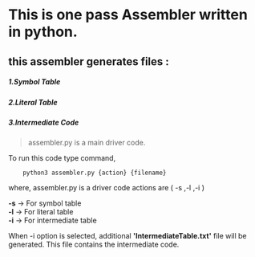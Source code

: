  # This is one pass Assembler written in python.
 
 ## this assembler generates files : 
 ##### 1.Symbol Table
 ##### 2.Literal Table
 ##### 3.Intermediate Code

> assembler.py is a main driver code. 
  
  To run this code type command,

        python3 assembler.py {action} {filename}


where, assembler.py is a driver code actions are ( -s ,-l ,-i ) 

**-s** -> For symbol table   
**-l** -> For literal table    
**-i** -> For intermediate table 

When -i option is selected, 
additional **'IntermediateTable.txt'** file will be generated. 
This file contains the intermediate code.

#
